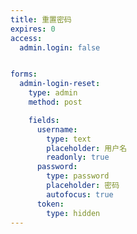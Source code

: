 ```yaml
---
title: 重置密码
expires: 0
access:
  admin.login: false


forms:
  admin-login-reset:
    type: admin
    method: post

    fields:
      username:
        type: text
        placeholder: 用户名
        readonly: true
      password:
        type: password
        placeholder: 密码
        autofocus: true
      token:
        type: hidden
---
```

